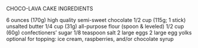 CHOCO-LAVA CAKE INGREDIENTS

6 ounces (170g) high quality semi-sweet chocolate
1/2 cup (115g; 1 stick) unsalted butter
1/4 cup (31g) all-purpose flour (spoon & leveled)
1/2 cup (60g) confectioners’ sugar
1/8 teaspoon salt
2 large eggs
2 large egg yolks
optional for topping: ice cream, raspberries, and/or chocolate syrup